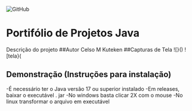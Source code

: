 ![GitHub](https://img.shields.io/github/license/massanorik/portifolio-java)
# Portifólio de Projetos Java
Descrição do projeto
##Autor
Celso M Kuteken
##Capturas de Tela
![}()
![tela}(
## Demonstração (Instruções para instalação)
-É necessário ter o Java versão 17 ou superior instalado
-Em releases, baixar o executável . jar
-No windows basta clicar 2X com o mouse
-No linux transformar o arquivo em executável


